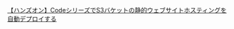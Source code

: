 [【ハンズオン】CodeシリーズでS3バケットの静的ウェブサイトホスティングを自動デプロイする](/sprint6-file/【ハンズオン】CodeシリーズでS3バケットの静的ウェブサイトホスティングを自動デプロイする)



